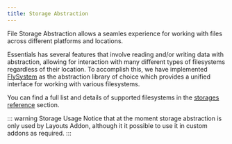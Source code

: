 ```yaml
---
title: Storage Abstraction
---
```


File Storage Abstraction allows a seamles experience for working with files across different platforms and locations.

Essentials has several features that involve reading and/or writing data with abstraction, allowing for interaction with many different types of filesystems regardless of their location. To accomplish this, we have implemented [FlySystem](https://flysystem.thephpleague.com/docs) as the abstraction library of choice which provides a unified interface for working with various filesystems.

You can find a full list and details of supported filesystems in the [storages reference](../storage/adapters) section.

::: warning Storage Usage
Notice that at the moment storage abstraction is only used by Layouts Addon, although it it possible to use it in custom addons as required.
:::
